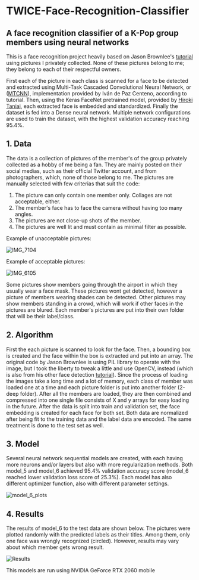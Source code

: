 # TWICE-Face-Recognition-Classifier
## A face recognition classifier of a K-Pop group members using neural networks

This is a face recognition project heavily based on Jason Brownlee's [tutorial](https://machinelearningmastery.com/how-to-develop-a-face-recognition-system-using-facenet-in-keras-and-an-svm-classifier/) using pictures I privately collected. None of these pictures belong to me; they belong to each of their respectful owners. 

First each of the picture in each class is scanned for a face to be detected and extracted using Multi-Task Cascaded Convolutional Neural Network, or ([MTCNN](https://github.com/ipazc/mtcnn)), implementation provided by Iván de Paz Centeno, according to tutorial. Then, using the Keras FaceNet pretrained model, provided by [Hiroki Taniai](https://github.com/nyoki-mtl/keras-facenet), each extracted face is embedded and standardized. Finally the dataset is fed into a Dense neural network. Multiple network configurations are used to train the dataset, with the highest validation accuracy reaching 95.4%.

## 1. Data 

The data is a collection of pictures of the member's of the group privately collected as a hobby of me being a fan. They are mainly posted on their social medias, such as their official Twitter account, and from photographers, which, none of those belong to me. The pictures are manually selected with few criterias that suit the code:

  1. The picture can only contain one member only. Collages are not acceptable, either.
  2. The member's face has to face the camera without having too many angles.
  3. The pictures are not close-up shots of the member.
  4. The pictures are well lit and must contain as minimal filter as possible.

Example of unacceptable pictures:

![IMG_7104](https://user-images.githubusercontent.com/58354284/144191135-54dc1c8b-b01c-47c8-b3ed-e8f2e9ba6b1c.JPG)

Example of acceptable pictures:

![IMG_6105](https://user-images.githubusercontent.com/58354284/144191510-3eabf4b9-2be9-44a8-bee9-d3f3f852ad02.JPG)


Some pictures show members going through the airport in which they usually wear a face mask. These pictures wont get detected, however a picture of members wearing shades can be detected. Other pictures may show members standing in a crowd, which will work if other faces in the pictures are blured. Each member's pictures are put into their own folder that will be their label/class.

## 2. Algorithm

First the each picture is scanned to look for the face. Then, a bounding box is created and the face within the box is extracted and put into an array. The original code by Jason Brownlee is using PIL library to operate with the image, but I took the liberty to tweak a little and use OpenCV, instead (which is also from his other face detection [tutorial](https://machinelearningmastery.com/how-to-perform-face-detection-with-classical-and-deep-learning-methods-in-python-with-keras/)). Since the process of loading the images take a long time and a lot of memory, each class of member was loaded one at a time and each picture folder is put into another folder (2-deep folder). After all the members are loaded, they are then combined and compressed into one single file consists of X and y arrays for easy loading in the future. After the data is split into train and validation set, the face embedding is created for each face for both set. Both data are normalized after being fit to the training data and the label data are encoded. The same treatment is done to the test set as well.

## 3. Model

Several neural network sequential models are created, with each having more neurons and/or layers but also with more regularization methods. Both model_5 and model_6 achieved 95.4% validation accuracy score (model_6 reached lower validation loss score of 25.3%). Each model has also different optimizer function, also with different parameter settings.

![model_6_plots](https://user-images.githubusercontent.com/58354284/144190281-a2abfe16-4f0f-411b-acee-1d8d6dd177ca.png)

## 4. Results

The results of model_6 to the test data are shown below. The pictures were plotted randomly with the predicted labels as their titles. Among them, only one face was wrongly recognized (circled). However, results may vary about which member gets wrong result.

![Results](https://user-images.githubusercontent.com/58354284/144177606-203f9ebb-c9ee-4345-a42e-0ac96071f35a.png)



This models are run using NVIDIA GeForce RTX 2060 mobile
